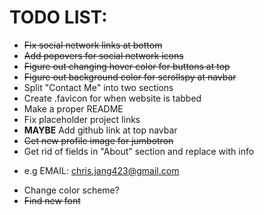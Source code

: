 # TODO LIST:

+ ~~Fix social network links at bottom~~
+ ~~Add popovers for social network icons~~
+ ~~Figure out changing hover color for buttons at top~~
+ ~~Figure out background color for scrollspy at navbar~~
+ Split "Contact Me" into two sections
+ Create .favicon for when website is tabbed
+ Make a proper README
+ Fix placeholder project links
+ **MAYBE** Add github link at top navbar
+ ~~Get new profile image for jumbotron~~
+ Get rid of fields in "About" section and replace with info
 - e.g EMAIL: chris.jang423@gmail.com
+ Change color scheme?
+ ~~Find new font~~
